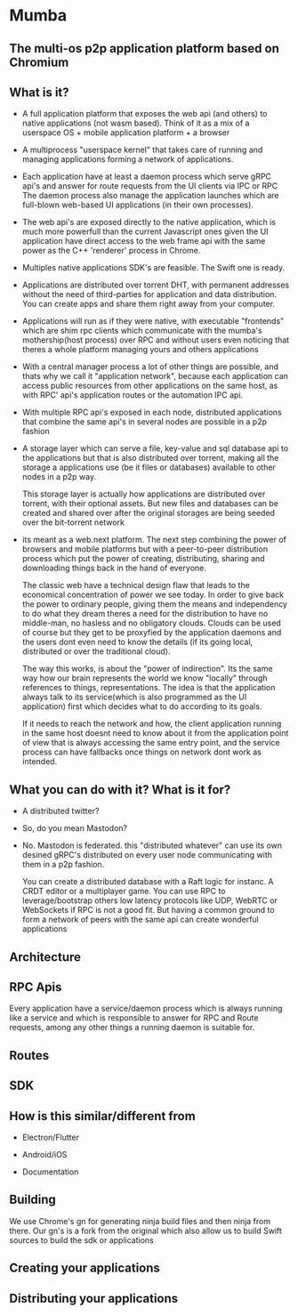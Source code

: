 Mumba 
======
The multi-os p2p application platform based on Chromium
------

What is it?
------

* A full application platform that exposes the web api (and others) to native applications (not wasm based). 
  Think of it as a mix of a userspace OS + mobile application platform + a browser

* A multiprocess "userspace kernel" that takes care of running and managing applications
  forming a network of applications.

* Each application have at least a daemon process which serve gRPC api's and 
  answer for route requests from the UI clients via IPC or RPC
  The daemon process also manage the application launches which are full-blown
  web-based UI applications (in their own processes).

* The web api's are exposed directly to the native application, which is much more powerfull than
  the current Javascript ones given the UI application have direct access to the web frame api
  with the same power as the C++ 'renderer' process in Chrome.

* Multiples native applications SDK's are feasible. The Swift one is ready.

* Applications are distributed over torrent DHT, with permanent addresses without the need
  of third-parties for application and data distribution. You can create apps and share them
  right away from your computer.

* Applications will run as if they were native, with executable "frontends" which are shim rpc clients 
  which communicate with the mumba's mothership(host process) over RPC and without users even noticing 
  that theres a whole platform managing yours and others applications

* With a central manager process a lot of other things are possible, and thats why we call it 
  "application network", because each application can access public resources from other applications
  on the same host, as with RPC' api's application routes or the automation IPC api.

* With multiple RPC api's exposed in each node, distributed applications that combine the same api's 
  in several nodes are possible in a p2p fashion

* A storage layer which can serve a file, key-value and sql database api to the applications
  but that is also distributed over torrent, making all the storage a applications use
  (be it files or databases) available to other nodes in a p2p way.

  This storage layer is actually how applications are distributed over torrent, with their optional assets.
  But new files and databases can be created and shared over after the original storages are being
  seeded over the bit-torrent network

* its meant as a web.next platform. The next step combining the power of browsers and mobile platforms
   but with a peer-to-peer distribution process which put the power of creating, distributing, 
   sharing and downloading things back in the hand of everyone.

   The classic web have a technical design flaw that leads to the economical concentration of power we see today.
   In order to give back the power to ordinary people, giving them the means and independency to do what they dream
   theres a need for the distribution to have no middle-man, no hasless and no obligatory clouds. Clouds can be used
   of course but they get to be proxyfied by the application daemons and the users dont even need to know the details
   (if its going local, distributed or over the traditional cloud).

   The way this works, is about the "power of indirection". Its the same way how our brain represents the world
   we know "locally" through references to things, representations. The idea is that the application always talk to 
   its service(which is also programmed as the UI application) first which decides what to do according to its goals.

   If it needs to reach the network and how, the client application running in the same host doesnt need to know about it
   from the application point of view that is always accessing the same entry point, and the service process can
   have fallbacks once things on network dont work as intended. 

What you can do with it? What is it for?
------
  
  - A distributed twitter? 
  - So, do you mean Mastodon? 
  - No. Mastodon is federated. this "distributed whatever" can use its own desined gRPC's distributed on every user node
    communicating with them in a p2p fashion. 
    
    You can create a distributed database with a Raft logic for instanc. A CRDT editor or a multiplayer game.
    You can use RPC to leverage/bootstrap others low latency protocols like UDP, WebRTC or WebSockets if RPC is not a good fit.
    But having a common ground to form a network of peers with the same api can create wonderful applications 

Architecture
-----

RPC Apis
-----

  Every application have a service/daemon process which is always running like a service
  and which is responsible to answer for RPC and Route requests, among any other things
  a running daemon is suitable for.

Routes
-----

SDK
-----

How is this similar/different from
------

* Electron/Flutter

* Android/iOS  

* Documentation

Building
-----

  We use Chrome's gn for generating ninja build files and then ninja from there.
  Our gn's is a fork from the original which also allow us to build Swift sources
  to build the sdk or applications

Creating your applications
-----

Distributing your applications
-----
  
    
